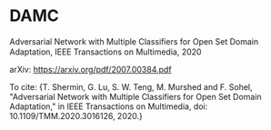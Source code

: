 # DAMC

Adversarial Network with Multiple Classiﬁers for Open Set Domain Adaptation, IEEE Transactions on Multimedia, 2020 

arXiv: https://arxiv.org/pdf/2007.00384.pdf

To cite: {T. Shermin, G. Lu, S. W. Teng, M. Murshed and F. Sohel, "Adversarial Network with Multiple Classifiers for Open Set Domain Adaptation," in IEEE Transactions on Multimedia, doi: 10.1109/TMM.2020.3016126, 2020.} 
